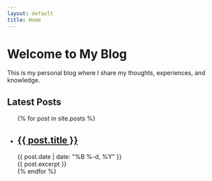 ```yaml
---
layout: default
title: Home
---
```


# Welcome to My Blog

This is my personal blog where I share my thoughts, experiences, and knowledge.

## Latest Posts

<ul class="post-list">
  {% for post in site.posts %}
    <li>
      <h2><a href="{{ post.url | relative_url }}">{{ post.title }}</a></h2>
      <div class="post-meta">
        {{ post.date | date: "%B %-d, %Y" }}
      </div>
      {{ post.excerpt }}
    </li>
  {% endfor %}
</ul> 